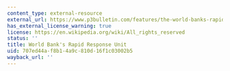 ```yaml
---
content_type: external-resource
external_url: https://www.p3bulletin.com/features/the-world-banks-rapid-response
has_external_license_warning: true
license: https://en.wikipedia.org/wiki/All_rights_reserved
status: ''
title: World Bank's Rapid Response Unit
uid: 707ed44a-f8b1-4a9c-810d-16f1c03002b5
wayback_url: ''
---
```


